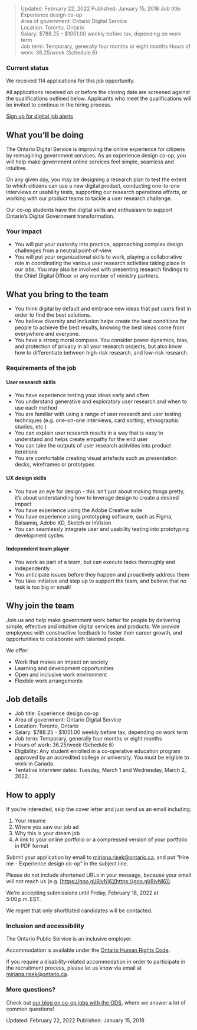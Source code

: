 
>Updated: February 22, 2022
>Published: January 15, 2018
>Job title: Experience design co-op    
>Area of government: Ontario Digital Service    
>Location: Toronto, Ontario   
>Salary: $788.25 - $1051.00 weekly before tax, depending on work term   
>Job term: Temporary, generally four months or eight months
>Hours of work: 36.25/week (Schedule 6)   

### Current status
We received 114 applications for this job opportunity.

All applications received on or before the closing date are screened against the qualifications outlined below. Applicants who meet the qualifications will be invited to continue in the hiring process.

[Sign up for digital job alerts](http://eepurl.com/hgN9i9)

## What you’ll be doing
The Ontario Digital Service is improving the online experience for citizens by reimagining government services. As an experience design co-op, you will help make government online services feel simple, seamless and intuitive.

On any given day, you may be designing a research plan to test the extent to which citizens can use a new digital product, conducting one-to-one interviews or usability tests, supporting our research operations efforts, or working with our product teams to tackle a user research challenge.

Our co-op students have the digital skills and enthusiasm to support Ontario’s Digital Government transformation.

### Your impact
-   You will put your curiosity into practice, approaching complex design challenges from a neutral point-of-view.    
-   You will put your organizational skills to work, playing a collaborative role in coordinating the various user research activities taking place in our labs. You may also be involved with presenting research findings to the Chief Digital Officer or any number of ministry partners.   

## What you bring to the team
-   You think digital by default and embrace new ideas that put users first in order to find the best solutions.    
-   You believe diversity and inclusion helps create the best conditions for people to achieve the best results, knowing the best ideas come from everywhere and everyone.    
-   You have a strong moral compass. You consider power dynamics, bias, and protection of privacy in all your research projects, but also know how to differentiate between high-risk research, and low-risk research.
    
### Requirements of the job
#### User research skills
-   You have experience testing your ideas early and often    
-   You understand generative and exploratory user research and when to use each method    
-   You are familiar with using a range of user research and user testing techniques (e.g. one-on-one interviews, card sorting, ethnographic studies, etc.)    
-   You can explain user research results in a way that is easy to understand and helps create empathy for the end user    
-   You can take the outputs of user research activities into product iterations    
-   You are comfortable creating visual artefacts such as presentation decks, wireframes or prototypes
    
#### UX design skills
-   You have an eye for design - this isn’t just about making things pretty, it’s about understanding how to leverage design to create a desired impact    
-   You have experience using the Adobe Creative suite    
-   You have experience using prototyping software, such as Figma, Balsamiq, Adobe XD, Sketch or InVision    
-   You can seamlessly integrate user and usability testing into prototyping development cycles   

#### Independent team player
-   You work as part of a team, but can execute tasks thoroughly and independently    
-   You anticipate issues before they happen and proactively address them    
-   You take initiative and step up to support the team, and believe that no task is too big or small!
    
## Why join the team
Join us and help make government work better for people by delivering simple, effective and intuitive digital services and products. We provide employees with constructive feedback to foster their career growth, and opportunities to collaborate with talented people.

We offer:
-   Work that makes an impact on society    
-   Learning and development opportunities    
-   Open and inclusive work environment    
-   Flexible work arrangements
    
## Job details
-   Job title: Experience design co-op    
-   Area of government: Ontario Digital Service    
-   Location: Toronto, Ontario   
-   Salary: $788.25 - $1051.00 weekly before tax, depending on work term   
-   Job term: Temporary, generally four months or eight months
-   Hours of work: 36.25/week (Schedule 6)    
-   Eligibility: Any student enrolled in a co-operative education program approved by an accredited college or university. You must be eligible to work in Canada.    
-   Tentative interview dates: Tuesday, March 1 and Wednesday, March 2, 2022.
    
## How to apply
If you’re interested, skip the cover letter and just send us an email including:
1.  Your resume    
2.  Where you saw our job ad
3.  Why this is your dream job    
4.  A link to your online portfolio or a compressed version of your portfolio in PDF format

Submit your application by email to mirjana.risek@ontario.ca, and put “Hire me - Experience design co-op” in the subject line.

Please do not include shortened URLs in your message, because your email will not reach us (e.g. [https://goo.gl/8lvNl6](https://goo.gl/8lvNl6)).

We’re accepting submissions until Friday, February 18, 2022 at 5:00 p.m. EST.

We regret that only shortlisted candidates will be contacted.

### Inclusion and accessibility
The Ontario Public Service is an inclusive employer.

Accommodation is available under the [Ontario Human Rights Code](http://www.ohrc.on.ca/en/guide-your-rights-and-responsibilities-under-human-rights-code-0).

If you require a disability-related accommodation in order to participate in the recruitment process, please let us know via email at mirjana.risek@ontario.ca.

### More questions?
Check out [our blog on co-op jobs with the ODS](https://medium.com/ontariodigital/learn-more-about-co-op-placements-in-the-ods-a65f57c28dc8), where we answer a lot of common questions!

Updated: February 22, 2022
Published: January 15, 2018
